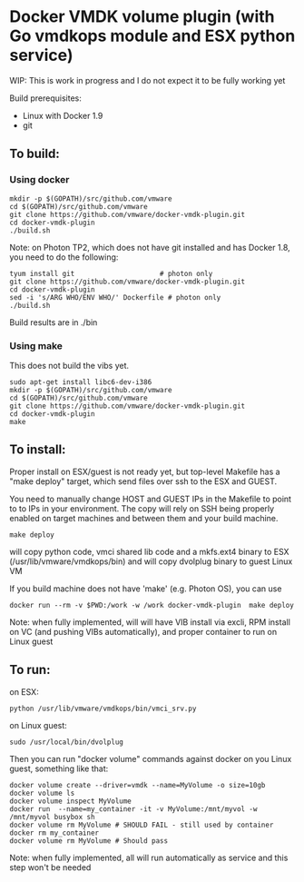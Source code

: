 # Docker VMDK volume plugin  (with Go vmdkops module and ESX python service)

WIP: This is work in progress and I do not expect it to be fully working yet

Build prerequisites:
 - Linux with Docker 1.9
 - git

## To build:

### Using docker

```Shell
mkdir -p $(GOPATH)/src/github.com/vmware
cd $(GOPATH)/src/github.com/vmware
git clone https://github.com/vmware/docker-vmdk-plugin.git
cd docker-vmdk-plugin
./build.sh
```

Note: on Photon TP2, which does not have git installed and has Docker 1.8,
you need to  do  the following:

```Shell
tyum install git                     # photon only
git clone https://github.com/vmware/docker-vmdk-plugin.git
cd docker-vmdk-plugin
sed -i 's/ARG WHO/ENV WHO/' Dockerfile # photon only
./build.sh
```
Build results are in ./bin

### Using make

This does not build the vibs yet.

```Shell
sudo apt-get install libc6-dev-i386
mkdir -p $(GOPATH)/src/github.com/vmware
cd $(GOPATH)/src/github.com/vmware
git clone https://github.com/vmware/docker-vmdk-plugin.git
cd docker-vmdk-plugin
make
```

## To install:

Proper install on ESX/guest is not ready yet, but top-level Makefile
has a "make deploy" target, which send files over ssh  to the ESX and GUEST.

You need to manually change HOST and GUEST IPs in the Makefile to point to
to IPs in your environment. The copy will rely on SSH being properly enabled
on target machines and between them and your build machine.

```
make deploy
```
will copy python code, vmci shared lib code and a mkfs.ext4 binary
to ESX (/usr/lib/vmware/vmdkops/bin) and will copy dvolplug binary to guest
Linux VM

If you build machine does not have 'make' (e.g. Photon OS), you can use
```
docker run --rm -v $PWD:/work -w /work docker-vmdk-plugin  make deploy
```

Note: when fully  implemented, will will have VIB install via excli, RPM
install on VC (and pushing VIBs automatically), and proper container to run
on Linux guest

## To run:

on ESX:
```
python /usr/lib/vmware/vmdkops/bin/vmci_srv.py
```

on Linux guest:
```
sudo /usr/local/bin/dvolplug
```

Then you can run "docker volume" commands against docker on you Linux guest,
something like that:
```Shell
docker volume create --driver=vmdk --name=MyVolume -o size=10gb
docker volume ls
docker volume inspect MyVolume
docker run  --name=my_container -it -v MyVolume:/mnt/myvol -w /mnt/myvol busybox sh
docker volume rm MyVolume # SHOULD FAIL - still used by container
docker rm my_container
docker volume rm MyVolume # Should pass
```

Note: when fully implemented, all will run automatically as service and this
step won't be needed
